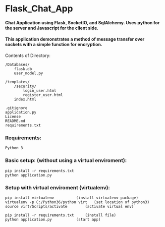 # Flask_Chat_App
#### Chat Application using Flask, SocketIO, and SqlAlchemy. Uses python for the server and Javascript for the client side.
#### This application demonstrates a method of message transfer over sockets with a simple function for encryption.

Contents of Directory:

	/Databases/
		flask.db
		user_model.py

	/templates/
		/security/
			login_user.html
			register_user.html
		index.html

	.gitignore
	application.py
	License
	README.md
	requirements.txt


### Requirements:
	Python 3


### Basic setup: (without using a virtual enviroment):

	pip install -r requirements.txt
	python application.py



### Setup with virtual enviroment (virtualenv):

	pip install virtualenv			(install virtualenv package)
	virtualenv -p C:/Python36/python virt 	(set location of python3)
	source virt/Scripts/activate		(activate virtual env)

	pip install -r requirements.txt 	(install file)
	python application.py 			(start app)
